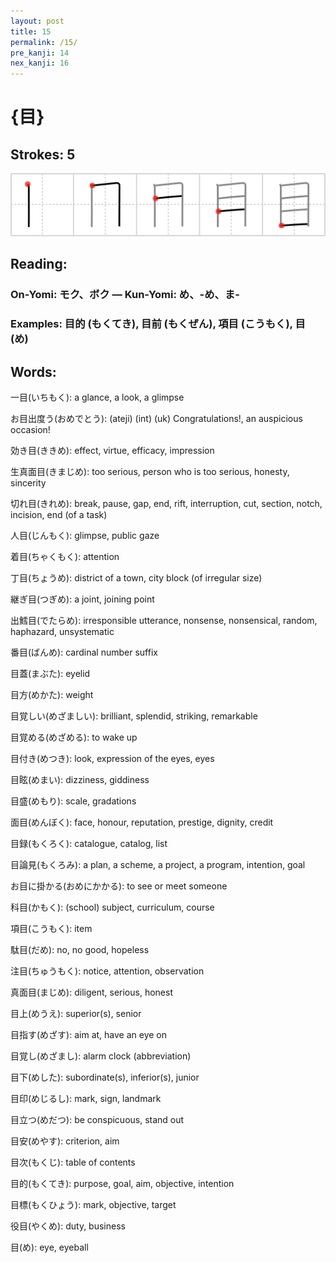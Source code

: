 ```yaml
---
layout: post
title: 15
permalink: /15/
pre_kanji: 14
nex_kanji: 16
---
```


# {目}

## Strokes: 5

<div class="stroke"><img src="../images/E79BAE.png" /></div>

## Reading:

### On-Yomi: モク、ボク &mdash; Kun-Yomi: め、-め、ま-

### Examples: 目的 (もくてき), 目前 (もくぜん), 項目 (こうもく), 目 (め)

## Words:

一目(いちもく): a glance, a look, a glimpse

お目出度う(おめでとう): (ateji) (int) (uk) Congratulations!, an auspicious occasion!

効き目(ききめ): effect, virtue, efficacy, impression

生真面目(きまじめ): too serious, person who is too serious, honesty, sincerity

切れ目(きれめ): break, pause, gap, end, rift, interruption, cut, section, notch, incision, end (of a task)

人目(じんもく): glimpse, public gaze

着目(ちゃくもく): attention

丁目(ちょうめ): district of a town, city block (of irregular size)

継ぎ目(つぎめ): a joint, joining point

出鱈目(でたらめ): irresponsible utterance, nonsense, nonsensical, random, haphazard, unsystematic

番目(ばんめ): cardinal number suffix

目蓋(まぶた): eyelid

目方(めかた): weight

目覚しい(めざましい): brilliant, splendid, striking, remarkable

目覚める(めざめる): to wake up

目付き(めつき): look, expression of the eyes, eyes

目眩(めまい): dizziness, giddiness

目盛(めもり): scale, gradations

面目(めんぼく): face, honour, reputation, prestige, dignity, credit

目録(もくろく): catalogue, catalog, list

目論見(もくろみ): a plan, a scheme, a project, a program, intention, goal

お目に掛かる(おめにかかる): to see or meet someone

科目(かもく): (school) subject, curriculum, course

項目(こうもく): item

駄目(だめ): no, no good, hopeless

注目(ちゅうもく): notice, attention, observation

真面目(まじめ): diligent, serious, honest

目上(めうえ): superior(s), senior

目指す(めざす): aim at, have an eye on

目覚し(めざまし): alarm clock (abbreviation)

目下(めした): subordinate(s), inferior(s), junior

目印(めじるし): mark, sign, landmark

目立つ(めだつ): be conspicuous, stand out

目安(めやす): criterion, aim

目次(もくじ): table of contents

目的(もくてき): purpose, goal, aim, objective, intention

目標(もくひょう): mark, objective, target

役目(やくめ): duty, business

目(め): eye, eyeball

